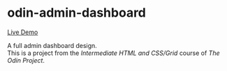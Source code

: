 # odin-admin-dashboard

[Live Demo](https://kosmik7.github.io/odin-admin-dashboard/)

A full admin dashboard design.\
This is a project from the <em>Intermediate HTML and CSS/Grid</em> course of <em>The Odin Project</em>.
